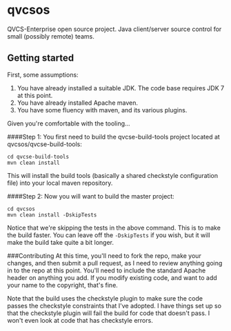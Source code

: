qvcsos
======

QVCS-Enterprise open source project. Java client/server source control for small (possibly remote) teams.

## Getting started

First, some assumptions:

1. You have already installed a suitable JDK. The code base requires JDK 7 at this point.
2. You have already installed Apache maven.
3. You have some fluency with maven, and its various plugins.

Given you're comfortable with the tooling...

####Step 1:
You first need to build the qvcse-build-tools project located at qvcsos/qvcse-build-tools:
```
cd qvcse-build-tools
mvn clean install
```

This will install the build tools (basically a shared checkstyle configuration file) into your local maven repository.

####Step 2:
Now you will want to build the master project:
```
cd qvcsos
mvn clean install -DskipTests
```
Notice that we're skipping the tests in the above command. This is to make the build faster. You can leave off the ```-DskipTests``` if you wish, but it will make the build take quite a bit longer.

###Contributing
At this time, you'll need to fork the repo, make your changes, and then submit a pull request, as I need to review anything going in to the repo at this point. You'll need to include the standard
Apache header on anything you add. If you modify existing code, and want to add your name to the copyright, that's fine.

Note that the build uses the checkstyle plugin to make sure the code passes the checkstyle constraints that I've adopted. I have things set up so that the checkstyle plugin will fail the build for
code that doesn't pass. I won't even look at code that has checkstyle errors.
